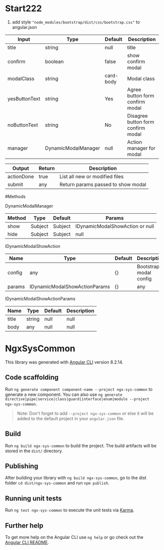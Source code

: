 # Start222

1. add style 
`"node_modules/bootstrap/dist/css/bootstrap.css"` to angular.json

| Input | Type | Default | Description |
| --- | --- | --- | --- |
| title | string  | null | title |
| confirm | boolean  | false | show confirm modal |
| modalClass | string  | card-body | Modal class |
| yesButtonText | string  | Yes |  Agree button form confirm modal |
| noButtonText | string  | No | Disagree button form confirm modal |
| manager | DynamicModalManager  | null | Action manager for modal |




| Output | Return | Description |
| --- | --- | --- |
| actionDone | true | List all new or modified files |
| submit | any | Return params passed to show modal |




#Methods 

DynamicModalManager

| Method | Type | Default | Params |
| --- | --- | --- | --- |
| show | Subject  | Subject | IDynamicModalShowAction or null |
| hide | Subject  | Subject | null |

IDynamicModalShowAction

| Name | Type | Default | Description |
| --- | --- | --- | --- |
| config | any  | {} | Bootstrap modal config |
| params | IDynamicModalShowActionParams  | {} | any |


IDynamicModalShowActionParams

| Name | Type | Default | Description |
| --- | --- | --- | --- |
| title | string  | null |  null |
| body | any  | null | null |



# NgxSysCommon

This library was generated with [Angular CLI](https://github.com/angular/angular-cli) version 8.2.14.

## Code scaffolding

Run `ng generate component component-name --project ngx-sys-common` to generate a new component. You can also use `ng generate directive|pipe|service|class|guard|interface|enum|module --project ngx-sys-common`.
> Note: Don't forget to add `--project ngx-sys-common` or else it will be added to the default project in your `angular.json` file. 

## Build

Run `ng build ngx-sys-common` to build the project. The build artifacts will be stored in the `dist/` directory.

## Publishing

After building your library with `ng build ngx-sys-common`, go to the dist folder `cd dist/ngx-sys-common` and run `npm publish`.

## Running unit tests

Run `ng test ngx-sys-common` to execute the unit tests via [Karma](https://karma-runner.github.io).

## Further help

To get more help on the Angular CLI use `ng help` or go check out the [Angular CLI README](https://github.com/angular/angular-cli/blob/master/README.md).
